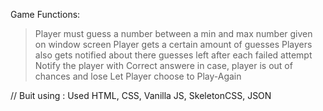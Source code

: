 Game Functions:
> Player must guess a number between a min and max number given on window screen
> Player gets a certain amount of guesses</li>
> Players also gets notified about there guesses left after each failed attempt
> Notify the player with Correct answere in case, player is out of chances and lose
> Let Player choose to Play-Again

// Buit using : Used HTML, CSS, Vanilla JS, SkeletonCSS, JSON 
